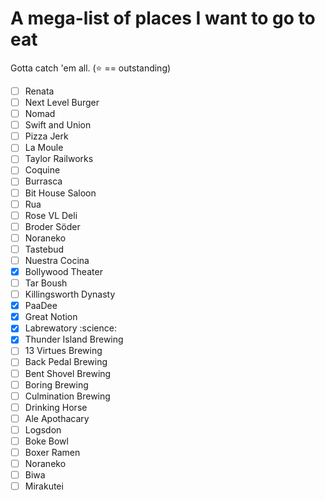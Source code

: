 # A mega-list of places I want to go to eat
Gotta catch 'em all. (:star: == outstanding)

- [ ] Renata
- [ ] Next Level Burger
- [ ] Nomad
- [ ] Swift and Union
- [ ] Pizza Jerk
- [ ] La Moule
- [ ] Taylor Railworks
- [ ] Coquine
- [ ] Burrasca
- [ ] Bit House Saloon
- [ ] Rua
- [ ] Rose VL Deli
- [ ] Broder Söder
- [ ] Noraneko
- [ ] Tastebud
- [ ] Nuestra Cocina
- [X] Bollywood Theater
- [ ] Tar Boush
- [ ] Killingsworth Dynasty
- [X] PaaDee
- [X] Great Notion
- [X] Labrewatory :science:
- [X] Thunder Island Brewing
- [ ] 13 Virtues Brewing
- [ ] Back Pedal Brewing
- [ ] Bent Shovel Brewing
- [ ] Boring Brewing
- [ ] Culmination Brewing
- [ ] Drinking Horse
- [ ] Ale Apothacary
- [ ] Logsdon
- [ ] Boke Bowl
- [ ] Boxer Ramen
- [ ] Noraneko
- [ ] Biwa
- [ ] Mirakutei
